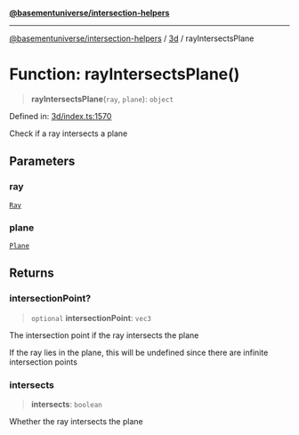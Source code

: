 [**@basementuniverse/intersection-helpers**](../../README.md)

***

[@basementuniverse/intersection-helpers](../../README.md) / [3d](../README.md) / rayIntersectsPlane

# Function: rayIntersectsPlane()

> **rayIntersectsPlane**(`ray`, `plane`): `object`

Defined in: [3d/index.ts:1570](https://github.com/basementuniverse/intersection-helpers/blob/d942e5cf9ee51dc3854d6fbfe1d84a7ecd83c1ca/src/3d/index.ts#L1570)

Check if a ray intersects a plane

## Parameters

### ray

[`Ray`](../types/type-aliases/Ray.md)

### plane

[`Plane`](../types/type-aliases/Plane.md)

## Returns

### intersectionPoint?

> `optional` **intersectionPoint**: `vec3`

The intersection point if the ray intersects the plane

If the ray lies in the plane, this will be undefined since there are
infinite intersection points

### intersects

> **intersects**: `boolean`

Whether the ray intersects the plane

